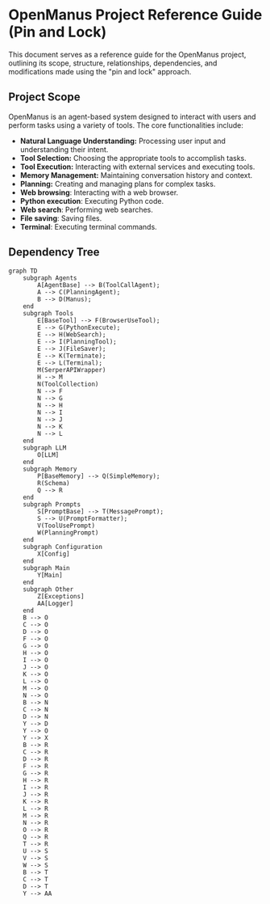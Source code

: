 # OpenManus Project Reference Guide (Pin and Lock)

This document serves as a reference guide for the OpenManus project, outlining its scope, structure, relationships, dependencies, and modifications made using the "pin and lock" approach.

## Project Scope

OpenManus is an agent-based system designed to interact with users and perform tasks using a variety of tools. The core functionalities include:

-   **Natural Language Understanding:** Processing user input and understanding their intent.
-   **Tool Selection:** Choosing the appropriate tools to accomplish tasks.
-   **Tool Execution:** Interacting with external services and executing tools.
-   **Memory Management:** Maintaining conversation history and context.
-   **Planning:** Creating and managing plans for complex tasks.
-   **Web browsing**: Interacting with a web browser.
-   **Python execution**: Executing Python code.
-   **Web search**: Performing web searches.
-   **File saving**: Saving files.
-   **Terminal**: Executing terminal commands.

## Dependency Tree

```mermaid
graph TD
    subgraph Agents
        A[AgentBase] --> B(ToolCallAgent);
        A --> C(PlanningAgent);
        B --> D(Manus);
    end
    subgraph Tools
        E[BaseTool] --> F(BrowserUseTool);
        E --> G(PythonExecute);
        E --> H(WebSearch);
        E --> I(PlanningTool);
        E --> J(FileSaver);
        E --> K(Terminate);
        E --> L(Terminal);
        M(SerperAPIWrapper)
        H --> M
        N(ToolCollection)
        N --> F
        N --> G
        N --> H
        N --> I
        N --> J
        N --> K
        N --> L
    end
    subgraph LLM
        O[LLM]
    end
    subgraph Memory
        P[BaseMemory] --> Q(SimpleMemory);
        R(Schema)
        Q --> R
    end
    subgraph Prompts
        S[PromptBase] --> T(MessagePrompt);
        S --> U(PromptFormatter);
        V(ToolUsePrompt)
        W(PlanningPrompt)
    end
    subgraph Configuration
        X[Config]
    end
    subgraph Main
        Y[Main]
    end
    subgraph Other
        Z[Exceptions]
        AA[Logger]
    end
    B --> O
    C --> O
    D --> O
    F --> O
    G --> O
    H --> O
    I --> O
    J --> O
    K --> O
    L --> O
    M --> O
    N --> O
    B --> N
    C --> N
    D --> N
    Y --> D
    Y --> O
    Y --> X
    B --> R
    C --> R
    D --> R
    F --> R
    G --> R
    H --> R
    I --> R
    J --> R
    K --> R
    L --> R
    M --> R
    N --> R
    O --> R
    Q --> R
    T --> R
    U --> S
    V --> S
    W --> S
    B --> T
    C --> T
    D --> T
    Y --> AA
